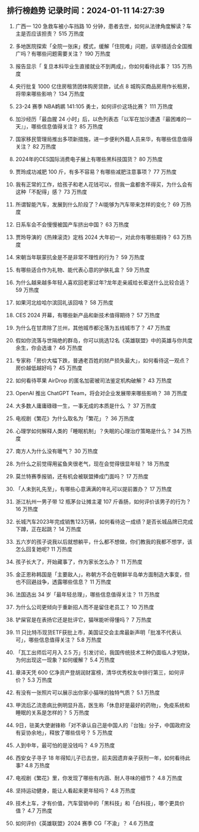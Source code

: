 
## 排行榜趋势 记录时间：2024-01-11 14:27:39
  
  1. 广西一 120 急救车被小车挡路 10 分钟，患者去世，如何从法律角度解读？车主是否应该担责？ 515 万热度
    
  2. 多地医院探索「全院一张床」模式，缓解「住院难」问题，该举措适合全国推广吗？有哪些问题需要关注？ 190 万热度
    
  3. 报告显示「 复旦本科毕业生直接就业不到两成」，你如何看待此事？ 135 万热度
    
  4. 央行批复 1000 亿住房租赁团体购房贷款，试点 8 城购买商品房用作长租房，将带来哪些影响？ 134 万热度
    
  5. 23-24 赛季 NBA鹈鹕 141:105 勇士，如何评价这场比赛？ 111 万热度
    
  6. 加沙经历「最血腥 24 小时」后，以色列表态「以军在加沙遭遇『最困难的一天』」，哪些信息值得关注？ 85 万热度
    
  7. 国家移民管理局推出多项新措施，进一步便利外籍人员来华，有哪些信息值得关注？ 82 万热度
    
  8. 2024年的CES国际消费电子展上有哪些黑科技国货？ 80 万热度
    
  9. 贾玲成功减肥 100 斤，有多不容易？有哪些减肥注意事项？ 77 万热度
    
  10. 我有正常的工作，给孩子和老人花钱可以，但我一盒都舍不得买，为什么会有这种「不配得」感？ 73 万热度
    
  11. 所谓智能汽车，发展到什么阶段了？AI能够为汽车带来怎样的变化？ 69 万热度
    
  12. 日系车会不会慢慢被国产车挤出中国？ 63 万热度
    
  13. 贾玲导演的《热辣滚烫》定档 2024 大年初一，对此你有哪些期待？ 63 万热度
    
  14. 宋朝当年联蒙抗金是不是非常不理性的行为？ 59 万热度
    
  15. 有哪些适合作为礼物、能代表心意的护肤礼盒？ 59 万热度
    
  16. 为什么越来越多年轻人喜欢回老家过年?龙年走亲戚给长辈送什么比较合适？ 59 万热度
    
  17. 如果河北给哈尔滨回礼该回啥？ 58 万热度
    
  18. CES 2024 开幕，有哪些新产品和新技术值得期待？ 57 万热度
    
  19. 为什么在甘肃除了兰州，其他城市都沦落为五线城市了？ 47 万热度
    
  20. 假如你流落与世隔绝的群岛，你可以挑选12名《英雄联盟》中的英雄与你共度余生，你会选谁？ 46 万热度
    
  21. 专家称「房价大幅下跌，普通老百姓的财产损失最大」，如何看待这一观点？房价越低越好吗？ 45 万热度
    
  22. 如何看待苹果 AirDrop 的匿名加密被司法鉴定机构破解？ 43 万热度
    
  23. OpenAI 推出 ChatGPT Team，将会对企业发展带来哪些影响？ 38 万热度
    
  24. 大多数人庸庸碌碌一生，一事无成的本质是什么 ？ 37 万热度
    
  25. 电视剧《繁花》为什么取名为「繁花」？ 36 万热度
    
  26. 心理学如何解释人类的「睡眠机制」？失眠的心理治疗策略是什么？ 34 万热度
    
  27. 南方人为什么没有暖气？ 30 万热度
    
  28. 为什么之前觉得用鲨鱼夹很老气，现在会觉得很显年轻？ 18 万热度
    
  29. 莫兰特赛季报销，还有机会被联盟捧成门面吗？ 17 万热度
    
  30. 「人未到礼先至」，有哪些心意满满的年礼可以提前置办？ 17 万热度
    
  31. 浙江杭州一男子带 12 瓶茅台让摊主灌 107 斤香肠，如何评价该男子的行为？ 16 万热度
    
  32. 长城汽车2023年完成销售123万辆，如何看待这一成绩？是否长城品牌已完成下蹲，正在起跳？ 14 万热度
    
  33. 五六岁的孩子说我以后就想躺平，什么都不想做，你们教我的我都不想学，该怎么回复她呢? 11 万热度
    
  34. 孩子长大了，开始藏事了，作为家长怎么办？ 11 万热度
    
  35. 金正恩称韩国是「主要敌人」，称朝方不会在朝鲜半岛单方面制造大事变，但也不回避战争，透露哪些信息？ 11 万热度
    
  36. 法国选出 34 岁「最年轻总理」，哪些信息值得关注？ 11 万热度
    
  37. 为什么公司更倾向于重新招人而不是留住老员工？ 10 万热度
    
  38. 铲屎官是在表扬它还是批评它，猫咪能听得懂吗？ 7 万热度
    
  39. 11 只比特币现货ETF获批上市，美国证交会主席最新声明「批准不代表认可」，哪些信息值得关注？ 5.8 万热度
    
  40. 「瓦工出师后可月入 2.5 万」引发讨论，我国传统技术工种仍面临人才短缺，为何出现这一现象？如何缓解？ 5.4 万热度
    
  41. 章泽天凭 600 亿净资产登胡润财富榜，清华优秀校友中排行第三，如何评价？ 5.3 万热度
    
  42. 有没有一张照片可以展示出你家小猫咪的独特气质？ 5.1 万热度
    
  43. 甲流后乙流患病比例明显升高，医生称「休息好是最好的药物」，免疫系统和睡眠的关系是怎样的？ 5 万热度
    
  44. 9日，驻美大使谢锋称「对不承认自己是中国人的『台独』分子，中国政府没有妥协余地」，释放了哪些信号？ 5 万热度
    
  45. 人到中年，最可怕的是没钱吗？ 4.9 万热度
    
  46. 西安女子寻子 18 年得知儿子已去世，前夫因遗弃亲子获刑一年，如何看待此事? 4.8 万热度
    
  47. 电视剧《繁花》里，你发现了哪些有内涵、耐人寻味的细节？ 4.8 万热度
    
  48. 坚持运动健身，能让人看起来更年轻吗？ 4.8 万热度
    
  49. 技术上车，才有价值，汽车营销中的「黑科技」和「白科技」，哪个更具价值？ 4.7 万热度
    
  50. 如何评价《英雄联盟》2024 赛季 CG「不渝」？ 4.6 万热度
    